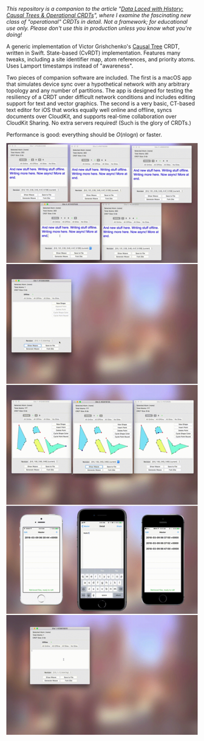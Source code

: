 *This repository is a companion to the article "[Data Laced with History: Causal Trees & Operational CRDTs][article]", where I examine the fascinating new class of "operational" CRDTs in detail. Not a framework; for educational use only. Please don't use this in production unless you know what you're doing!*

A generic implementation of Victor Grishchenko's [Causal Tree][trees] CRDT, written in Swift. State-based (CvRDT) implementation. Features many tweaks, including a site identifier map, atom references, and priority atoms. Uses Lamport timestamps instead of "awareness".

Two pieces of companion software are included. The first is a macOS app that simulates device sync over a hypothetical network with any arbitrary topology and any number of partitions. The app is designed for testing the resiliency of a CRDT under difficult network conditions and includes editing support for text and vector graphics. The second is a very basic, CT-based text editor for iOS that works equally well online and offline, syncs documents over CloudKit, and supports real-time collaboration over CloudKit Sharing. No extra servers required! (Such is the glory of CRDTs.)

Performance is good: everything should be *O*(*n*log*n*) or faster.

<img src="mac-main.gif" />

<img src="mac-shapes.gif" />

<img src="mac-revisions.gif" />

<img src="iphone.gif" />

<img src="mac-yarns.gif" />

[article]: http://archagon.net/blog/2018/03/24/data-laced-with-history/
[trees]: http://www.ds.ewi.tudelft.nl/~victor/articles/ctre.pdf
